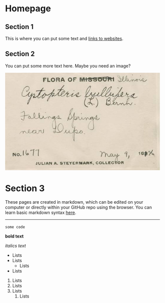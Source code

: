 # Homepage

## Section 1
This is where you can put some text and [links to websites](https://www.pteridoportal.org/).

## Section 2
You can put some more text here.  Maybe you need an image?

![Here's a label image](/assets/images/C0045392F-label.jpg)

# Section 3
These pages are created in markdown, which can be edited on your computer or directly within your GitHub repo using the browser.
You can learn basic markdown syntax [here](https://www.markdownguide.org/basic-syntax).

---

`some code`

**bold text**

_italics text_

* Lists
* Lists
   * Lists
* Lists
1. Lists
2. Lists
3. Lists
   1. Lists
